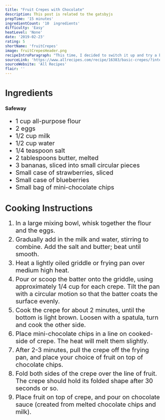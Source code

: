 ```yaml
---
title: "Fruit Crepes with Chocolate"
description: This post is related to the gatsbyjs
prepTime: '15 minutes'
ingredientCount: '10  ingredients'
difficulty: 'Easy'
heatLevel: 'None'
date: '2019-02-23'
rating: 5
shortName: 'fruitCrepes'
image: fruitCrepesHeader.png
recipeIntroParagraph: "This time, I decided to switch it up and try a breakfast recipe: some simple crepes with fruit and chocolate. I followed the crepe recipe from the All Recipes link posted below, and then added the fruit as shown in the picture. I also thought some mini chocolate chips under the fruit and melted chocolate on top of the crepe would make them taste even better. This receipe was fairly easy to setup, and didn't take too long to complete. The toughest part was making sure the crepe didn't burn on the skillet. Nutella, cinnamon, and/or powdered sugar can be added as well."
sourceLink: 'https://www.allrecipes.com/recipe/16383/basic-crepes/?internalSource=hub%20recipe&referringContentType=Search'
sourceWebsite: 'All Recipes'
flair: ''
---
```

<h1 style="color: #2B2B2B;">Ingredients</h1>

<h3>Safeway</h3>
<ul style="font-size: 20px;">
    <li>1 cup all-purpose flour</li>
    <li>2 eggs</li>
    <li>1/2 cup milk</li>
    <li>1/2 cup water</li>
    <li>1/4 teaspoon salt</li>
    <li>2 tablespoons butter, melted</li>
    <li>3 bananas, sliced into small circular pieces</li>
    <li>Small case of strawberries, sliced</li>
    <li>Small case of blueberries</li>
    <li>Small bag of mini-chocolate chips</li>
</ul>

<h1 style="color: #2B2B2B;">Cooking Instructions</h1>
<ol style="font-size: 20px" className="cookingInstructionsOL">
    <li style="margin: 5px 0;">In a large mixing bowl, whisk together the flour and the eggs. </li>
    <li style="margin: 5px 0;">Gradually add in the milk and water, stirring to combine. Add the salt and butter; beat until smooth.</li>
    <li style="margin: 5px 0;">Heat a lightly oiled griddle or frying pan over medium high heat.</li>
    <li style="margin: 5px 0;">Pour or scoop the batter onto the griddle, using approximately 1/4 cup for each crepe. Tilt the pan with a circular motion so that the batter coats the surface evenly.</li>
    <li style="margin: 5px 0;">Cook the crepe for about 2 minutes, until the bottom is light brown. Loosen with a spatula, turn and cook the other side.</li>
    <li style="margin: 5px 0;">Place mini-chocolate chips in a line on cooked-side of crepe. The heat will melt them slightly.</li>
    <li style="margin: 5px 0;">After 2-3 minutes, pull the crepe off the frying pan, and place your choice of fruit on top of chocolate chips.</li>
    <li style="margin: 5px 0;">Fold both sides of the crepe over the line of fruit. The crepe should hold its folded shape after 30 seconds or so.</li>
    <li style="margin: 5px 0;">Place fruit on top of crepe, and pour on chocolate sauce (created from melted chocolate chips and milk).</li>
</ol>